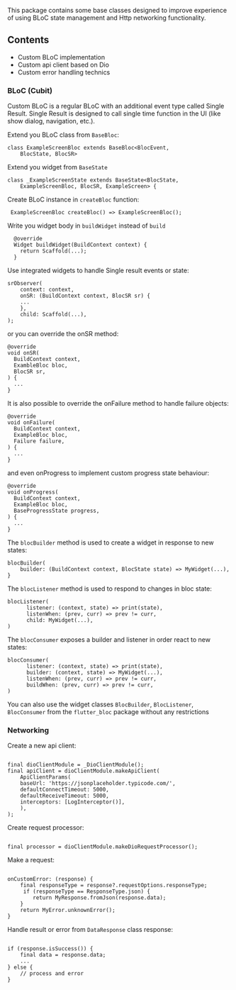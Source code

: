 This package contains some base classes designed to improve experience of using BLoC state
management and Http networking functionality.

## Contents

* Custom BLoC implementation
* Custom api client based on Dio
* Custom error handling technics

### BLoC (Cubit)

Custom BLoC is a regular BLoC with an additional event type called Single Result. Single Result is
designed to call single time function in the UI (like show dialog, navigation, etc.).

Extend you BLoC class from `BaseBloc`:

```
class ExampleScreenBloc extends BaseBloc<BlocEvent,
    BlocState, BlocSR>
```

Extend you widget from `BaseState`

```
class _ExampleScreenState extends BaseState<BlocState,
    ExampleScreenBloc, BlocSR, ExampleScreen> {
```

Create BLoC instance in `createBloc` function:

```
 ExampleScreenBloc createBloc() => ExampleScreenBloc();
```

Write you widget body in `buildWidget` instead of `build`

```
  @override
  Widget buildWidget(BuildContext context) {
  	return Scaffold(...);
  }
```

Use integrated widgets to handle Single result events or state:

```
srObserver(
    context: context,
    onSR: (BuildContext context, BlocSR sr) {
    ...
    },
    child: Scaffold(...),
);
```

or you can override the onSR method:

```
@override
void onSR(
  BuildContext context,
  ExambleBloc bloc,
  BlocSR sr,
) {
  ...
}
```

It is also possible to override the onFailure method to handle failure objects:

```
@override
void onFailure(
  BuildContext context,
  ExampleBloc bloc,
  Failure failure,
) {
  ...
}
```

and even onProgress to implement custom progress state behaviour:

```
@override
void onProgress(
  BuildContext context,
  ExampleBloc bloc,
  BaseProgressState progress,
) {
  ...
}
```

The `blocBuilder` method is used to create a widget in response to new states:

```
blocBuilder(
    builder: (BuildContext context, BlocState state) => MyWidget(...),
}
```

The `blocListener` method is used to respond to changes in bloc state:

```
blocListener(
      listener: (context, state) => print(state),
      listenWhen: (prev, curr) => prev != curr,
      child: MyWidget(...),
)      
```

The `blocConsumer` exposes a builder and listener in order react to new states:

```
blocConsumer(
      listener: (context, state) => print(state),
      builder: (context, state) => MyWidget(...),
      listenWhen: (prev, curr) => prev != curr,
      buildWhen: (prev, curr) => prev != curr,
)
```

You can also use the widget classes `BlocBuilder`, `BlocListener`, `BlocConsumer` from
the `flutter_bloc` package without any restrictions

### Networking

Create a new api client:

```

final dioClientModule = _DioClientModule();
final apiClient = dioClientModule.makeApiClient(
    ApiClientParams(
    baseUrl: 'https://jsonplaceholder.typicode.com/',
    defaultConnectTimeout: 5000,
    defaultReceiveTimeout: 5000,
    interceptors: [LogInterceptor()],
    ),
);

```

Create request processor:

```

final processor = dioClientModule.makeDioRequestProcessor();

```

Make a request:

```

onCustomError: (response) {
    final responseType = response?.requestOptions.responseType;
     if (responseType == ResponseType.json) {
        return MyResponse.fromJson(response.data);
    }
    return MyError.unknownError();
}

```

Handle result or error from `DataResponse` class response:

```

if (response.isSuccess()) {
    final data = response.data;
    ...
} else {
    // process and error
}

``` 


